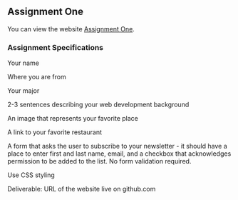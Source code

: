 ## Assignment One

You can view the website [Assignment One](https://lmisterek.github.io).


### Assignment Specifications

Your name

Where you are from

Your major

2-3 sentences describing your web development background

An image that represents your favorite place

A link to your favorite restaurant

A form that asks the user to subscribe to your newsletter - it should have a place to
  enter first and last name, email, and a checkbox that acknowledges permission to be added
  to the list.  No form validation required.
  
Use CSS styling

Deliverable:  URL of the website live on github.com



